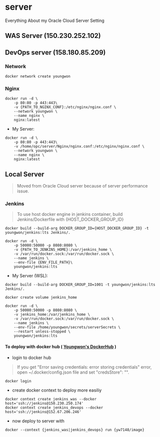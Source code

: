 # server
Everything About my Oracle Cloud Server Setting

## WAS Server (150.230.252.102)


## DevOps server (158.180.85.209)
### Network
```
docker network create youngwon
```

### Nginx
```
docker run -d \
    -p 80:80 -p 443:443\
    -v {PATH_TO_NGINX_CONF}:/etc/nginx/nginx.conf \
    --network youngwon \
    --name nginx \
    nginx:latest
```
 - My Server:
```
docker run -d \
    -p 80:80 -p 443:443\
    -v /home/opc/server/Nginx/nginx.conf:/etc/nginx/nginx.conf \
    --network youngwon \
    --name nginx \
    nginx:latest
```

## Local Server
 > Moved from Oracle Cloud server because of server performance issue.

### Jenkins
 > To use host docker engine in jenkins container, build Jenkins/Dockerfile with {HOST_DOCKER_GROUP_ID}
```
docker build --build-arg DOCKER_GROUP_ID={HOST_DOCKER_GROUP_ID} -t youngwon/jenkins:lts Jenkins/.
```
```
docker run -d \
    -p 50000:50000 -p 8080:8080 \
    -v {PATH_TO_JENKINS_HOME}:/var/jenkins_home \
    -v /var/run/docker.sock:/var/run/docker.sock \
    --name jenkins \
    --env-file {ENV_FILE_PATH}\
    youngwon/jenkins:lts
```
- My Server (WSL):
```
docker build --build-arg DOCKER_GROUP_ID=1001 -t youngwon/jenkins:lts Jenkins/.
```
```
docker create volume jenkins_home
```
```
docker run -d \
    -p 50000:50000 -p 8080:8080 \
    -v jenkins_home:/var/jenkins_home \
    -v /var/run/docker.sock:/var/run/docker.sock \
    --name jenkins \
    --env-file /home/youngwon/secrets/serverSecrets \
    --restart unless-stopped \
    youngwon/jenkins:lts
```
#### To deploy with docker hub ( [Youngwon's DockerHub](https://hub.docker.com/repositories/yw7148) )
 - login to docker hub
> If you get "Error saving credentials: error storing credentials" error, open ~/.docker/config.json file and set "credsStore": "".
```
docker login
```
 - create docker context to deploy more easiliy
```
docker context create jenkins_was --docker host='ssh://jenkins@150.230.250.174'
docker context create jenkins_devops --docker host='ssh://jenkins@152.67.206.246'
```
 - now deploy to server with
```
docker --context {jenkins_was|jenkins_devops} run {yw7148/image}
```